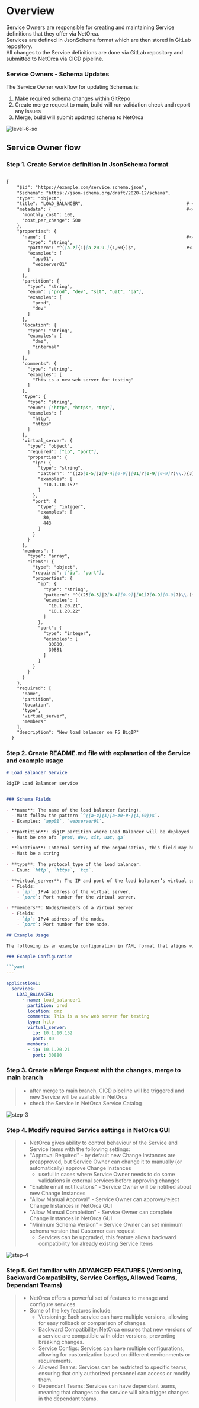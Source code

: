 # Overview
Service Owners are responsible for creating and maintaining Service definitions that they offer via NetOrca.<br>
Services are defined in JsonSchema format which are then stored in GitLab repository.<br>
All changes to the Service definitions are done via GitLab repository and submitted to NetOrca via CICD pipeline.


### Service Owners - Schema Updates

The Service Owner workflow for updating Schemas is:

1. Make required schema changes within GitRepo
2. Create merge request to main, build will run validation check and report any issues
3. Merge, build will submit updated schema to NetOrca

![level-6-so](../../images/level6_so.gif)

## Service Owner flow
### Step 1. Create Service definition in JsonSchema format

```md

{
    "$id": "https://example.com/service.schema.json",
    "$schema": "https://json-schema.org/draft/2020-12/schema",
    "type": "object",
    "title": "LOAD_BALANCER",                                       # <---- `title` is unique identifier of the Service in NetOrca
    "metadata": {                                                   #<---- one of NetOrca features is Charging API
      "monthly_cost": 100,
      "cost_per_change": 500
    },
    "properties": {
      "name": {                                                     #<---- `name` is the only required property in the Service definition
        "type": "string",
        "pattern": "^([a-z]{1}[a-z0-9-]{1,60})$",                   #<---- jsonschema offers powerful validation capabilities like enums, regex, lists, objects in objects etc
        "examples": [
          "app01",
          "webserver01"
        ]
      },
      "partition": {
        "type": "string",
        "enum": ["prod", "dev", "sit", "uat", "qa"],
        "examples": [
          "prod",
          "dev"
        ]
      },
      "location": {
        "type": "string",
        "examples": [
          "dmz",
          "internal"
        ]
      },
      "comments": {
        "type": "string",
        "examples": [
          "This is a new web server for testing"
        ]
      },
      "type": {
        "type": "string",
        "enum": ["http", "https", "tcp"],
        "examples": [
          "http",
          "https"
        ]
      },
      "virtual_server": {
        "type": "object",
        "required": ["ip", "port"],
        "properties": {
          "ip": {
            "type": "string",
            "pattern": "^((25[0-5]|2[0-4][0-9]|[01]?[0-9][0-9]?)\\.){3}(25[0-5]|2[0-4][0-9]|[01]?[0-9][0-9]?)$",
            "examples": [
              "10.1.10.152"
            ]
          },
          "port": {
            "type": "integer",
            "examples": [
              80,
              443
            ]
          }
        }
      },
      "members": {
        "type": "array",
        "items": {
          "type": "object",
          "required": ["ip", "port"],
          "properties": {
            "ip": {
              "type": "string",
              "pattern": "^((25[0-5]|2[0-4][0-9]|[01]?[0-9][0-9]?)\\.){3}(25[0-5]|2[0-4][0-9]|[01]?[0-9][0-9]?)$",
              "examples": [
                "10.1.20.21",
                "10.1.20.22"
              ]
            },
            "port": {
              "type": "integer",
              "examples": [
                30880,
                30881
              ]
            }
          }
        }
      }
    },
    "required": [
      "name",
      "partition",
      "location",
      "type",
      "virtual_server",
      "members"
    ],
    "description": "New load balancer on F5 BigIP"
  }


```


### Step 2. Create README.md file with explanation of the Service and example usage

```md
# Load Balancer Service

BigIP Load Balancer service


### Schema Fields

- **name**: The name of the load balancer (string).
  - Must follow the pattern `^([a-z]{1}[a-z0-9-]{1,60})$`.
  - Examples: `app01`, `webserver01`.

- **partition**: BigIP partition where Load Balancer will be deployed 
  - Must be one of: `prod, dev, sit, uat, qa`

- **location**: Internal setting of the organisation, this field may be used as logic for BigIP device where Load Balancer will be deployed
  - Must be a string
  
- **type**: The protocol type of the load balancer.
  - Enum: `http`, `https`, `tcp`.

- **virtual_server**: The IP and port of the load balancer’s virtual server.
  - Fields:
    - `ip`: IPv4 address of the virtual server.
    - `port`: Port number for the virtual server.

- **members**: Nodes/members of a Virtual Server
  - Fields:
    - `ip`: IPv4 address of the node.
    - `port`: Port number for the node.

## Example Usage

The following is an example configuration in YAML format that aligns with the JSON schema.

### Example Configuration

```yaml
---

application1:
  services:
    LOAD_BALANCER:
      - name: load_balancer1
        partition: prod
        location: dmz
        comments: This is a new web server for testing
        type: http
        virtual_server:
          ip: 10.1.10.152
          port: 80
        members:
        - ip: 10.1.20.21
          port: 30880
```


### Step 3. Create a Merge Request with the changes, merge to main branch

> - after merge to main branch, CICD pipeline will be triggered and new Service will be available in NetOrca
> - check the Service in NetOrca Service Catalog

![step-3](../../images/netorca_demo_service_owner.gif)


### Step 4. Modify required Service settings in NetOrca GUI

> - NetOrca gives ability to control behaviour of the Service and Service Items with the following settings:
> - "Approval Required" - by default new Change Instances are preapproved, but Service Owner can change it to manually (or automatically) approve Change Instances
>   * useful in cases where Service Owner needs to do some validations in external services before approving changes
> - "Enable email notifications" - Service Owner will be notified about new Change Instances
> - "Allow Manual Approval" - Service Owner can approve/reject Change Instances in NetOrca GUI
> - "Allow Manual Completion" - Service Owner can complete Change Instances in NetOrca GUI
> - "Minimum Schema Version" - Service Owner can set minimum schema version that Customer can request
>   * Services can be upgraded, this feature allows backward compatibility for already existing Service Items

![step-4](../../images/level6_demo_service_owner_settings.png)


### Step 5. Get familiar with ADVANCED FEATURES (Versioning, Backward Compatibility, Service Configs, Allowed Teams, Dependant Teams)

> - NetOrca offers a powerful set of features to manage and configure services.
> - Some of the key features include:
>   - Versioning: Each service can have multiple versions, allowing for easy rollback or comparison of changes.
>   - Backward Compatibility: NetOrca ensures that new versions of a service are compatible with older versions, preventing breaking changes.
>   - Service Configs: Services can have multiple configurations, allowing for customization based on different environments or requirements.
>   - Allowed Teams: Services can be restricted to specific teams, ensuring that only authorized personnel can access or modify them.
>   - Dependant Teams: Services can have dependant teams, meaning that changes to the service will also trigger changes in the dependant teams.